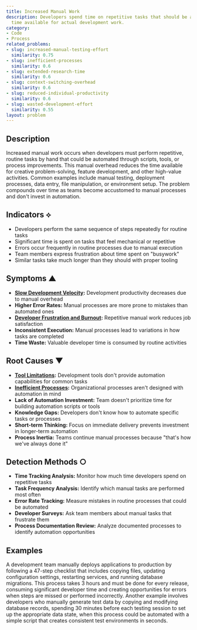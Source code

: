 ```yaml
---
title: Increased Manual Work
description: Developers spend time on repetitive tasks that should be automated, reducing
  time available for actual development work.
category:
- Code
- Process
related_problems:
- slug: increased-manual-testing-effort
  similarity: 0.75
- slug: inefficient-processes
  similarity: 0.6
- slug: extended-research-time
  similarity: 0.6
- slug: context-switching-overhead
  similarity: 0.6
- slug: reduced-individual-productivity
  similarity: 0.6
- slug: wasted-development-effort
  similarity: 0.55
layout: problem
---
```


## Description

Increased manual work occurs when developers must perform repetitive, routine tasks by hand that could be automated through scripts, tools, or process improvements. This manual overhead reduces the time available for creative problem-solving, feature development, and other high-value activities. Common examples include manual testing, deployment processes, data entry, file manipulation, or environment setup. The problem compounds over time as teams become accustomed to manual processes and don't invest in automation.

## Indicators ⟡

- Developers perform the same sequence of steps repeatedly for routine tasks
- Significant time is spent on tasks that feel mechanical or repetitive
- Errors occur frequently in routine processes due to manual execution
- Team members express frustration about time spent on "busywork"
- Similar tasks take much longer than they should with proper tooling

## Symptoms ▲

- **[Slow Development Velocity](slow-development-velocity.md):** Development productivity decreases due to manual overhead
- **Higher Error Rates:** Manual processes are more prone to mistakes than automated ones
- **[Developer Frustration and Burnout](developer-frustration-and-burnout.md):** Repetitive manual work reduces job satisfaction
- **Inconsistent Execution:** Manual processes lead to variations in how tasks are completed
- **Time Waste:** Valuable developer time is consumed by routine activities

## Root Causes ▼

- **[Tool Limitations](tool-limitations.md):** Development tools don't provide automation capabilities for common tasks
- **[Inefficient Processes](inefficient-processes.md):** Organizational processes aren't designed with automation in mind
- **Lack of Automation Investment:** Team doesn't prioritize time for building automation scripts or tools
- **Knowledge Gaps:** Developers don't know how to automate specific tasks or processes
- **Short-term Thinking:** Focus on immediate delivery prevents investment in longer-term automation
- **Process Inertia:** Teams continue manual processes because "that's how we've always done it"

## Detection Methods ○

- **Time Tracking Analysis:** Monitor how much time developers spend on repetitive tasks
- **Task Frequency Analysis:** Identify which manual tasks are performed most often
- **Error Rate Tracking:** Measure mistakes in routine processes that could be automated
- **Developer Surveys:** Ask team members about manual tasks that frustrate them
- **Process Documentation Review:** Analyze documented processes to identify automation opportunities

## Examples

A development team manually deploys applications to production by following a 47-step checklist that includes copying files, updating configuration settings, restarting services, and running database migrations. This process takes 3 hours and must be done for every release, consuming significant developer time and creating opportunities for errors when steps are missed or performed incorrectly. Another example involves developers who manually generate test data by copying and modifying database records, spending 30 minutes before each testing session to set up the appropriate data state, when this process could be automated with a simple script that creates consistent test environments in seconds.